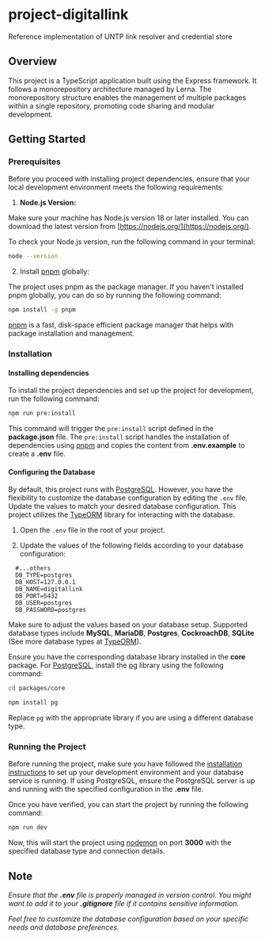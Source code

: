 # project-digitallink
Reference implementation of UNTP link resolver and credential store

## Overview
This project is a TypeScript application built using the Express framework. It follows a monorepository architecture managed by Lerna. The monorepository structure enables the management of multiple packages within a single repository, promoting code sharing and modular development.

## Getting Started

### Prerequisites

Before you proceed with installing project dependencies, ensure that your local development environment meets the following requirements:

1. **Node.js Version:**

Make sure your machine has Node.js version 18 or later installed. You can download the latest version from [https://nodejs.org/](https://nodejs.org/).

To check your Node.js version, run the following command in your terminal:

```bash
node --version
```

2. Install [pnpm](https://www.npmjs.com/package/pnpm) globally:

The project uses pnpm as the package manager. If you haven't installed pnpm globally, you can do so by running the following command:

```bash
npm install -g pnpm
```

[pnpm](https://www.npmjs.com/package/pnpm) is a fast, disk-space efficient package manager that helps with package installation and management.

### Installation

#### Installing dependencies
To install the project dependencies and set up the project for development, run the following command:

```bash
npm run pre:install
```

This command will trigger the `pre:install` script defined in the **package.json** file. The `pre:install` script handles the installation of dependencies using [pnpm](https://www.npmjs.com/package/pnpm) and copies the content from **.env.example** to create a **.env** file.

#### Configuring the Database

By default, this project runs with [PostgreSQL](https://www.postgresql.org/). However, you have the flexibility to customize the database configuration by editing the `.env` file. Update the values to match your desired database configuration. This project utilizes the [TypeORM](https://typeorm.io/) library for interacting with the database.

1. Open the `.env` file in the root of your project.

2. Update the values of the following fields according to your database configuration:

```dotenv
  #...others
  DB_TYPE=postgres
  DB_HOST=127.0.0.1
  DB_NAME=digitallink
  DB_PORT=5432
  DB_USER=postgres
  DB_PASSWORD=postgres
```

Make sure to adjust the values based on your database setup. Supported database types include **MySQL**, **MariaDB**, **Postgres**, **CockroachDB**, **SQLite** (See more database types at [TypeORM](https://typeorm.io/)).

Ensure you have the corresponding database library installed in the **core** package. For [PostgreSQL](https://www.postgresql.org/), install the [pg](https://www.npmjs.com/package/pg) library using the following command:


```bash
cd packages/core

npm install pg
```

Replace `pg` with the appropriate library if you are using a different database type.

### Running the Project

Before running the project, make sure you have followed the [installation instructions](#installation) to set up your development environment and your database service is running. If using PostgreSQL, ensure the PostgreSQL server is up and running with the specified configuration in the **.env** file.

Once you have verified, you can start the project by running the following command:

```bash
npm run dev
```

Now, this will start the project using [nodemon](https://www.npmjs.com/package/nodemon) on port **3000** with the specified database type and connection details.

## Note

*Ensure that the **.env** file is properly managed in version control. You might want to add it to your **.gitignore** file if it contains sensitive information.*

*Feel free to customize the database configuration based on your specific needs and database preferences.*